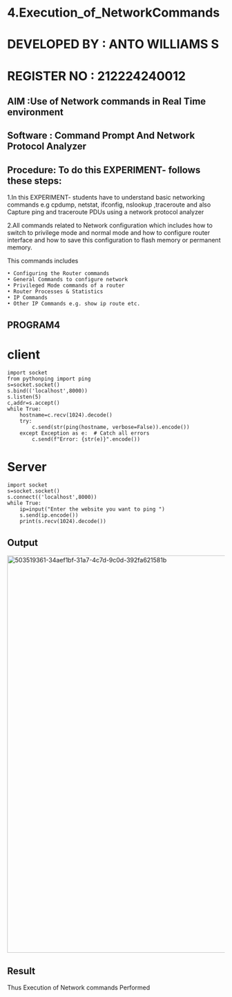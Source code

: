 # 4.Execution_of_NetworkCommands
# DEVELOPED BY : ANTO WILLIAMS S
# REGISTER NO : 212224240012
## AIM :Use of Network commands in Real Time environment
## Software : Command Prompt And Network Protocol Analyzer
## Procedure: To do this EXPERIMENT- follows these steps:
1.In this EXPERIMENT- students have to understand basic networking commands e.g cpdump, netstat, ifconfig, nslookup ,traceroute and also Capture ping and traceroute PDUs using a network protocol analyzer

2.All commands related to Network configuration which includes how to switch to privilege mode and normal mode and how to configure router interface and how to save this configuration to flash memory or permanent memory.

This commands includes
```
• Configuring the Router commands
• General Commands to configure network
• Privileged Mode commands of a router 
• Router Processes & Statistics
• IP Commands
• Other IP Commands e.g. show ip route etc.
```
## PROGRAM4
# client 
```
import socket
from pythonping import ping
s=socket.socket()
s.bind(('localhost',8000))
s.listen(5)
c,addr=s.accept()
while True:
    hostname=c.recv(1024).decode()
    try:
        c.send(str(ping(hostname, verbose=False)).encode())
    except Exception as e:  # Catch all errors
        c.send(f"Error: {str(e)}".encode())
```
# Server
```
import socket
s=socket.socket()
s.connect(('localhost',8000))
while True:
    ip=input("Enter the website you want to ping ")
    s.send(ip.encode())
    print(s.recv(1024).decode())
```



## Output
<img width="1691" height="920" alt="503519361-34aef1bf-31a7-4c7d-9c0d-392fa621581b" src="https://github.com/user-attachments/assets/d90075f9-9944-4e81-a127-0e33d796cc9f" />

## Result
Thus Execution of Network commands Performed 
